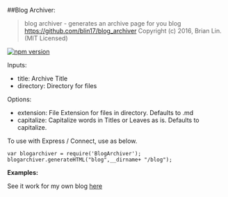 ##Blog Archiver:

> blog archiver - generates an archive page for you blog
> https://github.com/blin17/blog_archiver
> Copyright (c) 2016, Brian Lin. (MIT Licensed)

[![npm version](https://badge.fury.io/js/blog-archiver.svg)](https://badge.fury.io/js/blog-archiver)
 
Inputs:
- title: Archive Title
- directory: Directory for files

Options:
- extension: File Extension for files in directory. Defaults to .md
- capitalize: Capitalize words in Titles or Leaves as is. Defaults to capitalize.

To use with Express / Connect, use as below.

```
var blogarchiver = require('BlogArchiver');
blogarchiver.generateHTML("blog",__dirname+ "/blog");
```

**Examples:**

See it work for my own blog [here](brianlin.net/blog)